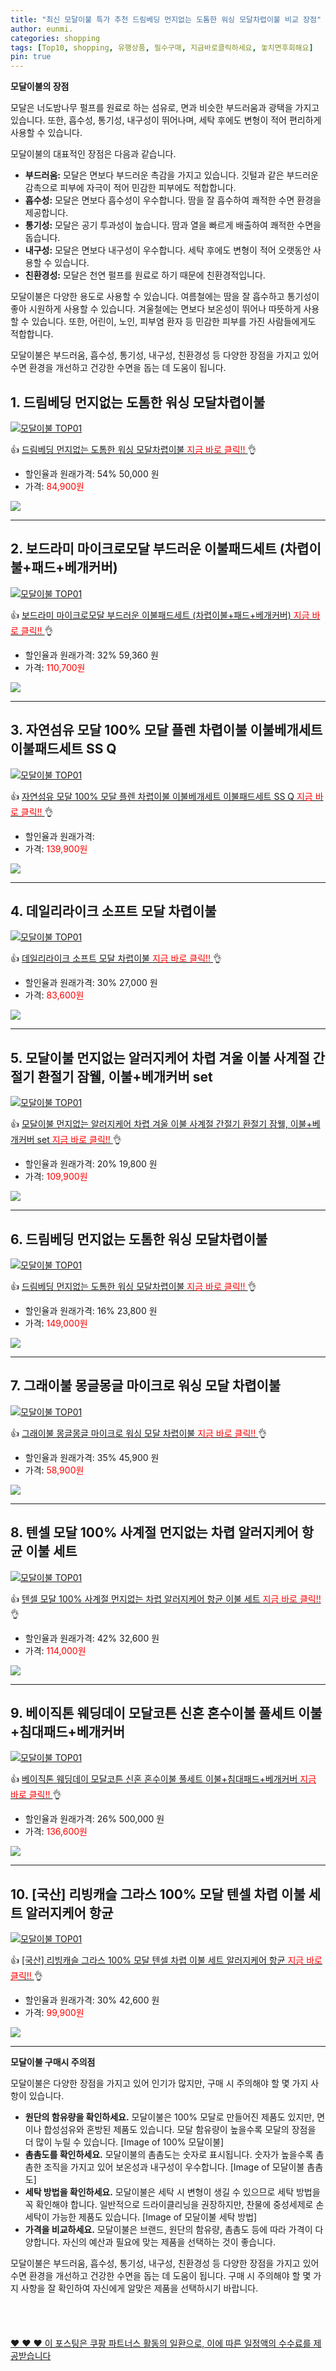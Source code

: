 ```yaml
---
title: "최신 모달이불 특가 추천 드림베딩 먼지없는 도톰한 워싱 모달차렵이불 비교 장점"
author: eunmi.
categories: shopping
tags: [Top10, shopping, 유행상품, 필수구매, 지금바로클릭하세요, 놓치면후회해요]
pin: true
---
```

**모달이불의 장점**

모달은 너도밤나무 펄프를 원료로 하는 섬유로, 면과 비슷한 부드러움과 광택을 가지고 있습니다. 또한, 흡수성, 통기성, 내구성이 뛰어나며, 세탁 후에도 변형이 적어 편리하게 사용할 수 있습니다.

모달이불의 대표적인 장점은 다음과 같습니다.

* **부드러움:** 모달은 면보다 부드러운 촉감을 가지고 있습니다. 깃털과 같은 부드러운 감촉으로 피부에 자극이 적어 민감한 피부에도 적합합니다.
* **흡수성:** 모달은 면보다 흡수성이 우수합니다. 땀을 잘 흡수하여 쾌적한 수면 환경을 제공합니다.
* **통기성:** 모달은 공기 투과성이 높습니다. 땀과 열을 빠르게 배출하여 쾌적한 수면을 돕습니다.
* **내구성:** 모달은 면보다 내구성이 우수합니다. 세탁 후에도 변형이 적어 오랫동안 사용할 수 있습니다.
* **친환경성:** 모달은 천연 펄프를 원료로 하기 때문에 친환경적입니다.

모달이불은 다양한 용도로 사용할 수 있습니다. 여름철에는 땀을 잘 흡수하고 통기성이 좋아 시원하게 사용할 수 있습니다. 겨울철에는 면보다 보온성이 뛰어나 따뜻하게 사용할 수 있습니다. 또한, 어린이, 노인, 피부염 환자 등 민감한 피부를 가진 사람들에게도 적합합니다.

모달이불은 부드러움, 흡수성, 통기성, 내구성, 친환경성 등 다양한 장점을 가지고 있어 수면 환경을 개선하고 건강한 수면을 돕는 데 도움이 됩니다.

   

## 1. 드림베딩 먼지없는 도톰한 워싱 모달차렵이불

[![모달이불 TOP01](https://thumbnail10.coupangcdn.com/thumbnails/remote/230x230ex/image/vendor_inventory/5c92/65acadafd079c23232ad9ddc5e1902a99a5ca8af2ef797f2f4e97fcbb914.jpg)](https://link.coupang.com/re/AFFSDP?lptag=AF3617701&subid=GithubCoopas&pageKey=6851878156&traceid=V0-153&itemId=16325746977&vendorItemId=87533949558)


👍 [드림베딩 먼지없는 도톰한 워싱 모달차렵이불 <font color=red> 지금 바로 클릭!! </font> ](https://link.coupang.com/re/AFFSDP?lptag=AF3617701&subid=GithubCoopas&pageKey=6851878156&traceid=V0-153&itemId=16325746977&vendorItemId=87533949558) 👌 


- 할인율과 원래가격: 54%  50,000   원
- 가격: <span style='color:red'>84,900원</span>

[![](/discount_price.png)](https://link.coupang.com/re/AFFSDP?lptag=AF3617701&subid=GithubCoopas&pageKey=6851878156&traceid=V0-153&itemId=16325746977&vendorItemId=87533949558)

---


   

## 2. 보드라미 마이크로모달 부드러운 이불패드세트 (차렵이불+패드+베개커버)

[![모달이불 TOP01](https://thumbnail6.coupangcdn.com/thumbnails/remote/230x230ex/image/vendor_inventory/0944/9bab73ef60f04390d2494b2a9fd8b01f69376c3f421b5eff19c1492afdc3.jpg)](https://link.coupang.com/re/AFFSDP?lptag=AF3617701&subid=GithubCoopas&pageKey=1941781832&traceid=V0-153&itemId=3296542219&vendorItemId=71283482774)


👍 [보드라미 마이크로모달 부드러운 이불패드세트 (차렵이불+패드+베개커버) <font color=red> 지금 바로 클릭!! </font> ](https://link.coupang.com/re/AFFSDP?lptag=AF3617701&subid=GithubCoopas&pageKey=1941781832&traceid=V0-153&itemId=3296542219&vendorItemId=71283482774) 👌 


- 할인율과 원래가격: 32%  59,360   원
- 가격: <span style='color:red'>110,700원</span>

[![](/discount_price.png)](https://link.coupang.com/re/AFFSDP?lptag=AF3617701&subid=GithubCoopas&pageKey=1941781832&traceid=V0-153&itemId=3296542219&vendorItemId=71283482774)

---


   

## 3. 자연섬유 모달 100% 모달 플렌 차렵이불 이불베개세트 이불패드세트 SS Q

[![모달이불 TOP01](https://thumbnail7.coupangcdn.com/thumbnails/remote/230x230ex/image/vendor_inventory/9496/cd4f6663fa05f7e39b4a50d0fa6665e225593223d898d61c05110bf02983.jpg)](https://link.coupang.com/re/AFFSDP?lptag=AF3617701&subid=GithubCoopas&pageKey=7565062424&traceid=V0-153&itemId=19939399146&vendorItemId=87038755436)


👍 [자연섬유 모달 100% 모달 플렌 차렵이불 이불베개세트 이불패드세트 SS Q <font color=red> 지금 바로 클릭!! </font> ](https://link.coupang.com/re/AFFSDP?lptag=AF3617701&subid=GithubCoopas&pageKey=7565062424&traceid=V0-153&itemId=19939399146&vendorItemId=87038755436) 👌 


- 할인율과 원래가격: 
- 가격: <span style='color:red'>139,900원</span>

[![](/discount_price.png)](https://link.coupang.com/re/AFFSDP?lptag=AF3617701&subid=GithubCoopas&pageKey=7565062424&traceid=V0-153&itemId=19939399146&vendorItemId=87038755436)

---


   

## 4. 데일리라이크 소프트 모달 차렵이불

[![모달이불 TOP01](https://thumbnail9.coupangcdn.com/thumbnails/remote/230x230ex/image/retail/images/2020/10/16/16/5/7fc9ebf5-ba54-4b35-a025-1781f9659dc4.jpg)](https://link.coupang.com/re/AFFSDP?lptag=AF3617701&subid=GithubCoopas&pageKey=2305403817&traceid=V0-153&itemId=3973617654&vendorItemId=71957960857)


👍 [데일리라이크 소프트 모달 차렵이불 <font color=red> 지금 바로 클릭!! </font> ](https://link.coupang.com/re/AFFSDP?lptag=AF3617701&subid=GithubCoopas&pageKey=2305403817&traceid=V0-153&itemId=3973617654&vendorItemId=71957960857) 👌 


- 할인율과 원래가격: 30%  27,000   원
- 가격: <span style='color:red'>83,600원</span>

[![](/discount_price.png)](https://link.coupang.com/re/AFFSDP?lptag=AF3617701&subid=GithubCoopas&pageKey=2305403817&traceid=V0-153&itemId=3973617654&vendorItemId=71957960857)

---


   

## 5. 모달이불 먼지없는 알러지케어 차렵 겨울 이불 사계절 간절기 환절기 잠웰, 이불+베개커버 set

[![모달이불 TOP01](https://thumbnail8.coupangcdn.com/thumbnails/remote/230x230ex/image/vendor_inventory/e9b1/049673eb351c22faf572324b535731057496e9043690d6d3b94be10151a5.jpg)](https://link.coupang.com/re/AFFSDP?lptag=AF3617701&subid=GithubCoopas&pageKey=6810409246&traceid=V0-153&itemId=16108503499&vendorItemId=83454203792)


👍 [모달이불 먼지없는 알러지케어 차렵 겨울 이불 사계절 간절기 환절기 잠웰, 이불+베개커버 set <font color=red> 지금 바로 클릭!! </font> ](https://link.coupang.com/re/AFFSDP?lptag=AF3617701&subid=GithubCoopas&pageKey=6810409246&traceid=V0-153&itemId=16108503499&vendorItemId=83454203792) 👌 


- 할인율과 원래가격: 20%  19,800   원
- 가격: <span style='color:red'>109,900원</span>

[![](/discount_price.png)](https://link.coupang.com/re/AFFSDP?lptag=AF3617701&subid=GithubCoopas&pageKey=6810409246&traceid=V0-153&itemId=16108503499&vendorItemId=83454203792)

---


   

## 6. 드림베딩 먼지없는 도톰한 워싱 모달차렵이불

[![모달이불 TOP01](https://thumbnail7.coupangcdn.com/thumbnails/remote/230x230ex/image/vendor_inventory/041a/644688028cdb5794ed3f52841a5c99d46f520304d82511bb3ef6420e5663.jpg)](https://link.coupang.com/re/AFFSDP?lptag=AF3617701&subid=GithubCoopas&pageKey=6851878156&traceid=V0-153&itemId=16325746989&vendorItemId=83517762876)


👍 [드림베딩 먼지없는 도톰한 워싱 모달차렵이불 <font color=red> 지금 바로 클릭!! </font> ](https://link.coupang.com/re/AFFSDP?lptag=AF3617701&subid=GithubCoopas&pageKey=6851878156&traceid=V0-153&itemId=16325746989&vendorItemId=83517762876) 👌 


- 할인율과 원래가격: 16%  23,800   원
- 가격: <span style='color:red'>149,000원</span>

[![](/discount_price.png)](https://link.coupang.com/re/AFFSDP?lptag=AF3617701&subid=GithubCoopas&pageKey=6851878156&traceid=V0-153&itemId=16325746989&vendorItemId=83517762876)

---


   

## 7. 그래이불 몽글몽글 마이크로 워싱 모달 차렵이불

[![모달이불 TOP01](https://thumbnail10.coupangcdn.com/thumbnails/remote/230x230ex/image/rs_quotation_api/cyru3jxr/32c9530166d34f6ea63859499ae0a215.jpg)](https://link.coupang.com/re/AFFSDP?lptag=AF3617701&subid=GithubCoopas&pageKey=7594831181&traceid=V0-153&itemId=20077273954&vendorItemId=87172936783)


👍 [그래이불 몽글몽글 마이크로 워싱 모달 차렵이불 <font color=red> 지금 바로 클릭!! </font> ](https://link.coupang.com/re/AFFSDP?lptag=AF3617701&subid=GithubCoopas&pageKey=7594831181&traceid=V0-153&itemId=20077273954&vendorItemId=87172936783) 👌 


- 할인율과 원래가격: 35%  45,900   원
- 가격: <span style='color:red'>58,900원</span>

[![](/discount_price.png)](https://link.coupang.com/re/AFFSDP?lptag=AF3617701&subid=GithubCoopas&pageKey=7594831181&traceid=V0-153&itemId=20077273954&vendorItemId=87172936783)

---


   

## 8. 텐셀 모달 100% 사계절 먼지없는 차렵 알러지케어 항균 이불 세트

[![모달이불 TOP01](https://thumbnail10.coupangcdn.com/thumbnails/remote/230x230ex/image/vendor_inventory/9c63/663dd964759dcd3bcde2fbd94206feeb51e2a95e0f2ff3bd7632ea75a9d2.jpg)](https://link.coupang.com/re/AFFSDP?lptag=AF3617701&subid=GithubCoopas&pageKey=6869609828&traceid=V0-153&itemId=16429178662&vendorItemId=83619988218)


👍 [텐셀 모달 100% 사계절 먼지없는 차렵 알러지케어 항균 이불 세트 <font color=red> 지금 바로 클릭!! </font> ](https://link.coupang.com/re/AFFSDP?lptag=AF3617701&subid=GithubCoopas&pageKey=6869609828&traceid=V0-153&itemId=16429178662&vendorItemId=83619988218) 👌 


- 할인율과 원래가격: 42%  32,600   원
- 가격: <span style='color:red'>114,000원</span>

[![](/discount_price.png)](https://link.coupang.com/re/AFFSDP?lptag=AF3617701&subid=GithubCoopas&pageKey=6869609828&traceid=V0-153&itemId=16429178662&vendorItemId=83619988218)

---


   

## 9. 베이직톤 웨딩데이 모달코튼 신혼 혼수이불 풀세트 이불+침대패드+베개커버

[![모달이불 TOP01](https://thumbnail8.coupangcdn.com/thumbnails/remote/230x230ex/image/vendor_inventory/d56f/a5fc2f09f1b7434e54a880cd696f71517fdac33d869e011c08d6e03a2321.jpg)](https://link.coupang.com/re/AFFSDP?lptag=AF3617701&subid=GithubCoopas&pageKey=6245498031&traceid=V0-153&itemId=12631586894&vendorItemId=84212406333)


👍 [베이직톤 웨딩데이 모달코튼 신혼 혼수이불 풀세트 이불+침대패드+베개커버 <font color=red> 지금 바로 클릭!! </font> ](https://link.coupang.com/re/AFFSDP?lptag=AF3617701&subid=GithubCoopas&pageKey=6245498031&traceid=V0-153&itemId=12631586894&vendorItemId=84212406333) 👌 


- 할인율과 원래가격: 26%  500,000   원
- 가격: <span style='color:red'>136,600원</span>

[![](/discount_price.png)](https://link.coupang.com/re/AFFSDP?lptag=AF3617701&subid=GithubCoopas&pageKey=6245498031&traceid=V0-153&itemId=12631586894&vendorItemId=84212406333)

---


   

## 10. [국산] 리빙캐슬 그라스 100% 모달 텐셀 차렵 이불 세트 알러지케어 항균

[![모달이불 TOP01](https://thumbnail9.coupangcdn.com/thumbnails/remote/230x230ex/image/vendor_inventory/5155/eec66dbf6a272f6b19dff6342ff7248280587383d506c4be4cb31309ca87.jpg)](https://link.coupang.com/re/AFFSDP?lptag=AF3617701&subid=GithubCoopas&pageKey=7445186383&traceid=V0-153&itemId=19369471847&vendorItemId=85415521168)


👍 [[국산] 리빙캐슬 그라스 100% 모달 텐셀 차렵 이불 세트 알러지케어 항균 <font color=red> 지금 바로 클릭!! </font> ](https://link.coupang.com/re/AFFSDP?lptag=AF3617701&subid=GithubCoopas&pageKey=7445186383&traceid=V0-153&itemId=19369471847&vendorItemId=85415521168) 👌 


- 할인율과 원래가격: 30%  42,600   원
- 가격: <span style='color:red'>99,900원</span>

[![](/discount_price.png)](https://link.coupang.com/re/AFFSDP?lptag=AF3617701&subid=GithubCoopas&pageKey=7445186383&traceid=V0-153&itemId=19369471847&vendorItemId=85415521168)

---
**모달이불 구매시 주의점**

모달이불은 다양한 장점을 가지고 있어 인기가 많지만, 구매 시 주의해야 할 몇 가지 사항이 있습니다.

* **원단의 함유량을 확인하세요.** 모달이불은 100% 모달로 만들어진 제품도 있지만, 면이나 합성섬유와 혼방된 제품도 있습니다. 모달 함유량이 높을수록 모달의 장점을 더 많이 누릴 수 있습니다.
[Image of 100% 모달이불]
* **촘촘도를 확인하세요.** 모달이불의 촘촘도는 숫자로 표시됩니다. 숫자가 높을수록 촘촘한 조직을 가지고 있어 보온성과 내구성이 우수합니다.
[Image of 모달이불 촘촘도]
* **세탁 방법을 확인하세요.** 모달이불은 세탁 시 변형이 생길 수 있으므로 세탁 방법을 꼭 확인해야 합니다. 일반적으로 드라이클리닝을 권장하지만, 찬물에 중성세제로 손세탁이 가능한 제품도 있습니다.
[Image of 모달이불 세탁 방법]
* **가격을 비교하세요.** 모달이불은 브랜드, 원단의 함유량, 촘촘도 등에 따라 가격이 다양합니다. 자신의 예산과 필요에 맞는 제품을 선택하는 것이 좋습니다.

모달이불은 부드러움, 흡수성, 통기성, 내구성, 친환경성 등 다양한 장점을 가지고 있어 수면 환경을 개선하고 건강한 수면을 돕는 데 도움이 됩니다. 구매 시 주의해야 할 몇 가지 사항을 잘 확인하여 자신에게 알맞은 제품을 선택하시기 바랍니다.<br><br><br><br><br> [ ❤ ❤ ❤ 이 포스팅은 쿠팡 파트너스 활동의 일환으로, 이에 따른 일정액의 수수료를 제공받습니다](https://link.coupang.com/a/bcEFyh)